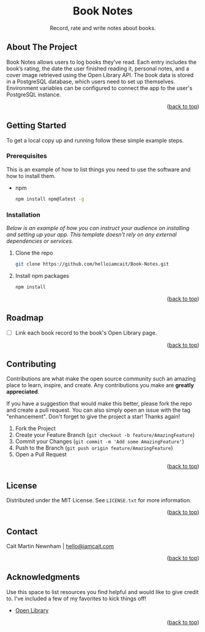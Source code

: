 


<!-- PROJECT LOGO -->
<br />
<div align="center">
  <!-- <a href="">
    <img src="images/logo.png" alt="Logo" width="80" height="80">
  </a> -->

  <h1 align="center">Book Notes</h1>

  <p align="center">
    Record, rate and write notes about books.
    <br />
    <!-- <a href="">View Demo</a> -->
</div>

<!-- ABOUT THE PROJECT -->
## About The Project

Book Notes allows users to log books they’ve read. Each entry includes the book’s rating, the date the user finished reading it, personal notes, and a cover image retrieved using the Open Library API. The book data is stored in a PostgreSQL database, which users need to set up themselves. Environment variables can be configured to connect the app to the user's PostgreSQL instance.

<p align="right">(<a href="#readme-top">back to top</a>)</p>


<!-- GETTING STARTED -->
## Getting Started

To get a local copy up and running follow these simple example steps.

### Prerequisites

This is an example of how to list things you need to use the software and how to install them.
* npm
  ```sh
  npm install npm@latest -g
  ```

### Installation

_Below is an example of how you can instruct your audience on installing and setting up your app. This template doesn't rely on any external dependencies or services._

1. Clone the repo
   ```sh
   git clone https://github.com/helloiamcait/Book-Notes.git
   ```
2. Install npm packages
   ```sh
   npm install
   ```


<p align="right">(<a href="#readme-top">back to top</a>)</p>


<!-- ROADMAP -->
## Roadmap

- [ ] Link each book record to the book's Open Library page.

<p align="right">(<a href="#readme-top">back to top</a>)</p>



<!-- CONTRIBUTING -->
## Contributing

Contributions are what make the open source community such an amazing place to learn, inspire, and create. Any contributions you make are **greatly appreciated**.

If you have a suggestion that would make this better, please fork the repo and create a pull request. You can also simply open an issue with the tag "enhancement".
Don't forget to give the project a star! Thanks again!

1. Fork the Project
2. Create your Feature Branch (`git checkout -b feature/AmazingFeature`)
3. Commit your Changes (`git commit -m 'Add some AmazingFeature'`)
4. Push to the Branch (`git push origin feature/AmazingFeature`)
5. Open a Pull Request

<p align="right">(<a href="#readme-top">back to top</a>)</p>



<!-- LICENSE -->
## License

Distributed under the MIT License. See `LICENSE.txt` for more information.

<p align="right">(<a href="#readme-top">back to top</a>)</p>



<!-- CONTACT -->
## Contact

Cait Martin Newnham | hello@iamcait.com

<p align="right">(<a href="#readme-top">back to top</a>)</p>



<!-- ACKNOWLEDGMENTS -->
## Acknowledgments

Use this space to list resources you find helpful and would like to give credit to. I've included a few of my favorites to kick things off!

* [Open Library](https://openlibrary.org/)

<p align="right">(<a href="#readme-top">back to top</a>)</p>

